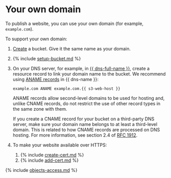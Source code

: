 # Your own domain

To publish a website, you can use your own domain (for example, `example.com`).

To support your own domain:

1. [Create](../buckets/create.md) a bucket. Give it the same name as your domain.

1. {% include [setup-bucket.md](../../../_includes/storage/setup-bucket.md) %}

1. On your DNS server, for example, in [{{ dns-full-name }}](../../../dns/operations/resource-record-create.md), create a resource record to link your domain name to the bucket. We recommend using [ANAME records](../../../dns/concepts/resource-record.md#aname) in {{ dns-name }}:

   ```
   example.com ANAME example.com.{{ s3-web-host }}
   ```

   ANAME records allow second-level domains to be used for hosting and, unlike CNAME records, do not restrict the use of other record types in the same zone with them.

   If you create a CNAME record for your bucket on a third-party DNS server, make sure your domain name belongs to at least a third-level domain. This is related to how CNAME records are processed on DNS hosting. For more information, see section 2.4 of [RFC 1912](https://www.ietf.org/rfc/rfc1912.txt).


1. To make your website available over HTTPS:

   1. {% include [create-cert.md](../../../_includes/storage/create-cert.md) %}
   1. {% include [add-cert.md](../../../_includes/storage/add-cert.md) %}


{% include [objects-access.md](../../../_includes/storage/objects-access.md) %}



